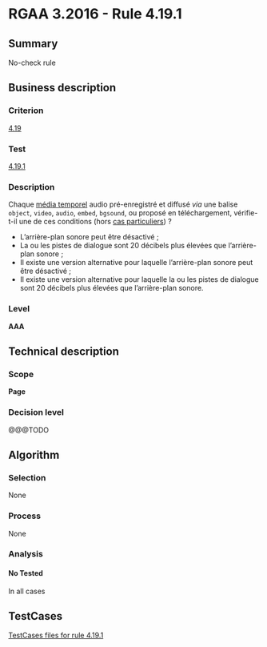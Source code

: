 # RGAA 3.2016 - Rule 4.19.1

## Summary
No-check rule


## Business description

### Criterion
[4.19](http://references.modernisation.gouv.fr/rgaa-accessibilite/2016/criteres.html#crit-4-19)

### Test
[4.19.1](http://references.modernisation.gouv.fr/rgaa-accessibilite/2016/criteres.html#test-4-19-1)

### Description
<div lang="fr">Chaque <a href="http://references.modernisation.gouv.fr/rgaa-accessibilite/glossaire.html#mdia-temporel-type-son-vido-et-synchronis">m&#xE9;dia temporel</a> audio pr&#xE9;-enregistr&#xE9; et diffus&#xE9; <i>via</i> une balise <code lang="en">object</code>, <code lang="en">video</code>, <code lang="en">audio</code>, <code lang="en">embed</code>, <code lang="en">bgsound</code>, ou propos&#xE9; en t&#xE9;l&#xE9;chargement, v&#xE9;rifie-t-il une de ces conditions (hors <a href="http://references.modernisation.gouv.fr/rgaa-accessibilite/cas-particuliers.html#cp-4-19" title="Cas particuliers pour le crit&#xE8;re 4.19">cas particuliers</a>)&nbsp;? <ul><li>L&#x2019;arri&#xE8;re-plan sonore peut &#xEA;tre d&#xE9;sactiv&#xE9;&nbsp;;</li> <li>La ou les pistes de dialogue sont 20 d&#xE9;cibels plus &#xE9;lev&#xE9;es que l&#x2019;arri&#xE8;re-plan sonore&nbsp;;</li> <li>Il existe une version alternative pour laquelle l&#x2019;arri&#xE8;re-plan sonore peut &#xEA;tre d&#xE9;sactiv&#xE9;&nbsp;;</li> <li>Il existe une version alternative pour laquelle la ou les pistes de dialogue sont 20 d&#xE9;cibels plus &#xE9;lev&#xE9;es que l&#x2019;arri&#xE8;re-plan sonore.</li> </ul></div>

### Level
**AAA**


## Technical description

### Scope
**Page**

### Decision level
@@@TODO


## Algorithm

### Selection
None

### Process
None

### Analysis

#### No Tested
In all cases


##  TestCases

[TestCases files for rule 4.19.1](https://github.com/Asqatasun/Asqatasun/tree/develop/rules/rules-rgaa3.2016/src/test/resources/testcases/rgaa32016/Rgaa32016Rule041901/)


